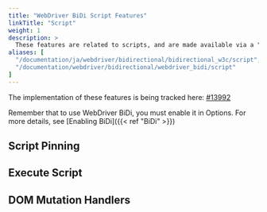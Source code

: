 ```yaml
---
title: "WebDriver BiDi Script Features"
linkTitle: "Script"
weight: 1
description: >
  These features are related to scripts, and are made available via a "script" namespace.
aliases: [
  "/documentation/ja/webdriver/bidirectional/bidirectional_w3c/script",
  "/documentation/webdriver/bidirectional/webdriver_bidi/script"
]
---
```


The implementation of these features is being tracked here: [#13992](https://github.com/SeleniumHQ/selenium/issues/13992)

Remember that to use WebDriver BiDi, you must enable it in Options.
For more details, see [Enabling BiDi]({{< ref "BiDi" >}})

## Script Pinning

## Execute Script

## DOM Mutation Handlers
